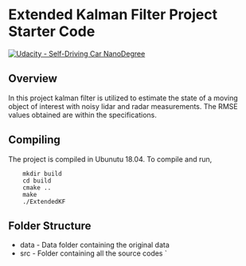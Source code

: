 # **Extended Kalman Filter Project Starter Code**
[![Udacity - Self-Driving Car NanoDegree](https://s3.amazonaws.com/udacity-sdc/github/shield-carnd.svg)](http://www.udacity.com/drive)

Overview
---
In this project kalman filter is utilized to estimate the state of a moving object of interest with noisy lidar and radar measurements.
The RMSE values obtained are within the specifications.

Compiling
---
The project is compiled in Ubunutu 18.04.
To compile and run, 
```
    mkdir build
    cd build 
    cmake .. 
    make 
    ./ExtendedKF
```
    

Folder Structure
--- 
* data - Data folder containing the original data
* src - Folder containing all the source codes
`
